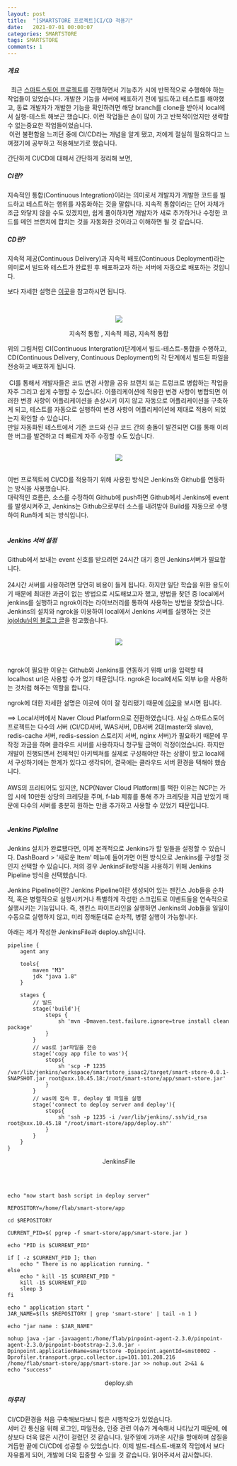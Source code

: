 ```yaml
---
layout: post
title:  "[SMARTSTORE 프로젝트]CI/CD 적용기"
date:   2021-07-01 00:00:07
categories: SMARTSTORE
tags: SMARTSTORE
comments: 1
--- 
```


##### 개요
&nbsp; 최근 [스마트스토어 프로젝트](https://github.com/f-lab-edu/smart-store)를 진행하면서 기능추가 시에 반복적으로 수행해야 하는 작업들이 있었습니다. 개발한 기능을 서버에 배포하기 전에 빌드하고 테스트를 해야했고, 동료 개발자가 개발한 기능을 확인하려면 해당 branch를 clone을 받아서 local에서 실행-테스트 해보곤 했습니다. 이런 작업들은 손이 많이 가고 반복적이었지만 생략할 수 없는중요한 작업들이었습니다. <br>	
&nbsp;이런 불편함을 느끼던 중에 CI/CD라는 개념을 알게 됐고, 저에게 절실히 필요하다고 느껴졌기에 공부하고 적용해보기로 했습니다. 

간단하게 CI/CD에 대해서 간단하게 정리해 보면,<br>  
##### CI란? <br> 
지속적인 통합(Continuous Integration)이라는 의미로서 개발자가 개발한 코드를 빌드하고 테스트하는 행위를 자동화하는 것을 말합니다. 지속적 통합이라는 단어 자체가 조금 와닿지 않을 수도 있겠지만,  쉽게 풀이하자면 개발자가 새로 추가하거나 수정한 코드를 메인 브랜치에 합치는 것을 자동화한 것이라고 이해하면 될 것 같습니다.<br>  

##### CD란?
지속적 제공(Continuous Delivery)과 지속적 배포(Continuous Deployment)라는 의미로서 빌드와 테스트가 완료된 후 배포하고자 하는 서버에 자동으로 배포하는 것입니다.<br> 

보다 자세한 설명은 [이곳](https://www.redhat.com/ko/topics/devops/what-is-ci-cd)을 참고하시면 됩니다.

<br>  
<p  align="center"><img src="https://user-images.githubusercontent.com/37571052/131462566-39f0a3d4-eabe-42e4-b833-29a57e8f5890.png"/></p>
<p align="center">지속적 통합 , 지속적 제공, 지속적 통합</p>  
위의 그림처럼 CI(Continuous Intergration)단계에서 빌드-테스트-통합을 수행하고, CD(Continuous Delivery, Continuous Deployment)의 각 단계에서 빌드된 파일을 전송하고 배포하게 됩니다.
<br> <br> 
&nbsp;CI를 통해서 개발자들은 코드 변경 사항을 공유 브랜치 또는 트렁크로 병합하는 작업을 자주 그리고 쉽게 수행할 수 있습니다. 어플리케이션에 적용한 변경 사항이 병합되면 이러한 변경 사항이 어플리케이션을 손상시키 이지 않고 자동으로 어플리케이션을 구축하게 되고, 테스트를 자동으로 실행하여 변경 사항이 어플리케이션에 제대로 적용이 되었는지 확인할 수 있습니다. <br>   
만일 자동화된 테스트에서 기존 코드와 신규 코드 간의 충돌이 발견되면 CI를 통해 이러한 버그를 발견하고 더 빠르게 자주 수정할 수도 있습니다. 
<br>  <br>  
<p  align="center"><img src="https://user-images.githubusercontent.com/37571052/132148921-60e6ff0c-c236-442f-afb4-b66a0fc2b7eb.png"></p>
<br>  
이번 프로젝트에 CI/CD를 적용하기 위해 사용한 방식은 Jenkins와 Github를 연동하는 방식을 사용했습니다.<br>
대략적인 흐름은, 소스를 수정하여 Github에 push하면 Github에서 Jenkins에 event를 발생시켜주고, Jenkins는 Github으로부터 소스를 내려받아 Build를 자동으로 수행하여 Run하게 되는 방식입니다. 
<br> <br> 

##### Jenkins 서버 설정<br>  
Github에서 보내는 event 신호를 받으려면 24시간 대기 중인 Jenkins서버가 필요합니다. <br>  
24시간 서버를 사용하려면 당연히 비용이 들게 됩니다. 하지만 일단 학습을 위한 용도이기 때문에 최대한 과금이 없는 방법으로 시도해보고자 했고, 방법을 찾던 중 local에서 jenkins를 실행하고 ngrok이라는 라이브러리를 통하여 사용하는 방법을 찾았습니다. Jenkins의 설치와 ngrok을 이용하여 local에서 Jenkins 서버를 실행하는 것은 [jojoldu님의 블로그 글](https://jojoldu.tistory.com/139)을 참고했습니다.
<br> 
<br> 
<p  align="center">
<img src="https://user-images.githubusercontent.com/37571052/131771083-0416ad9b-147a-4a37-a2d8-f7a94d930a66.png"> 
</p>
<br> 


ngrok이 필요한 이유는 Github와 Jenkins를 연동하기 위해 url을 입력할 때 localhost url은 사용할 수가 없기 때문입니다. ngrok은 local에서도 외부 ip을 사용하는 것처럼 해주는 역할을 합니다. <br>  

ngrok에 대한 자세한 설명은 이곳에 이미 잘 정리됐기 때문에 [이곳](https://blog.outsider.ne.kr/1159)을 보시면 됩니다.

==> Local서버에서 Naver Cloud Platform으로 전환하였습니다. 
사실 스마트스토어 프로젝트는 다수의 서버 (CI/CD서버, WAS서버, DB서버 2대(master와 slave), redis-cache 서버, redis-session 스토리지 서버, nginx 서버)가 필요하기 때문에 
무작정 과금을 하며 클라우드 서버를 사용하자니 청구될 금액이 걱정이었습니다. 하지만 개발이 진행되면서 전체적인 아키텍쳐를 실제로 구성해야만 하는 상황이 왔고 local에서 구성하기에는 한계가 있다고 생각되어, 결국에는 클라우드 서버 환경을 택해야 했습니다. <br>  
AWS의 프리티어도 있지만, NCP(Naver Cloud Platform)를 택한 이유는 NCP는 가입 시에 10만원 상당의 크레딧을 주며, f-lab 제휴를 통해 추가 크레딧을 지급 받았기 때문에 다수의 서버를 충분히 원하는 만큼 추가하고 사용할 수 있었기 때문입니다. 
<br> <br> 

##### Jenkins Pipleline 

Jenkins 설치가 완료됐다면, 이제 본격적으로 Jenkins가 할 일들을 설정할 수 있습니다. 
DashBoard > '새로운 Item' 메뉴에 들어가면 어떤 방식으로 Jenkins를 구성할 것인지 선택할 수 있습니다. 
저의 경우 JenkinsFile방식을 사용하기 위해 Jenkins Pipeline 방식을 선택했습니다.

Jenkins Pipeline이란?
Jenkins Pipeline이란 생성되어 있는 젠킨스 Job들을 순차적, 혹은 병렬적으로 실행시키거나 특별하게 작성한 스크립트로 이벤트들을 연속적으로 실행시키는 기능입니다.
즉, 젠킨스 파이프라인을 실행하면 Jenkins의 Job들을 일일이 수동으로 실행하지 않고, 미리 정해둔대로 순차적, 병렬 실행이 가능합니다.

아래는 제가 작성한 JenkinsFile과 deploy.sh입니다.
<br> 
```
pipeline {
    agent any
    
    tools{
    	maven "M3"
        jdk "java 1.8"
    }
 
    stages {
        // 빌드 
        stage('build'){
        	steps {
                sh 'mvn -Dmaven.test.failure.ignore=true install clean package' 
            }
        }
        // was로 jar파일을 전송
        stage('copy app file to was'){
        	steps{
        		sh 'scp -P 1235 /var/lib/jenkins/workspace/smartstore_isaac2/target/smart-store-0.0.1-SNAPSHOT.jar root@xxx.10.45.18:/root/smart-store/app/smart-store.jar'
        	}
        }
        // was에 접속 후, deploy 쉘 파일을 실행
        stage('connect to deploy server and deploy'){
        	steps{
        		sh 'ssh -p 1235 -i /var/lib/jenkins/.ssh/id_rsa root@xxx.10.45.18 "/root/smart-store/app/deploy.sh"' 
        	}
        }
    }
}
```
<p align="center">JenkinsFile</p> 
<br> 
<br> 

```
echo "now start bash script in deploy server"

REPOSITORY=/home/flab/smart-store/app

cd $REPOSITORY

CURRENT_PID=$( pgrep -f smart-store/app/smart-store.jar )

echo "PID is $CURRENT_PID"

if [ -z $CURRENT_PID ]; then
	echo " There is no application running. "
else
	echo " kill -15 $CURRENT_PID "
	kill -15 $CURRENT_PID 
	sleep 3
fi

echo " application start "
JAR_NAME=$(ls $REPOSITORY | grep 'smart-store' | tail -n 1 )

echo "jar name : $JAR_NAME"

nohup java -jar -javaagent:/home/flab/pinpoint-agent-2.3.0/pinpoint-agent-2.3.0/pinpoint-bootstrap-2.3.0.jar -Dpinpoint.applicationName=smartstore -Dpinpoint.agentId=smst0002 -Dprofiler.transport.grpc.collector.ip=101.101.208.216 /home/flab/smart-store/app/smart-store.jar >> nohup.out 2>&1 &
echo "success"

```
<p align="center">deploy.sh</p> 


##### 마무리
CI/CD환경을 처음 구축해보다보니 많은 시행착오가 있었습니다. <br> 
서버 간 통신을 위해 로그인, 파일전송, 인증 관련 이슈가 계속해서 나타났기 때문에, 예상보다 더욱 많은 시간이 걸렸던 것 같습니다. 
일주일에 가까운 시간을 할애하며 삽질을 거듭한 끝에 CI/CD에 성공할 수 있었습니다. 
이제 빌드-테스트-배포의 작업에서 보다 자유롭게 되어, 개발에 더욱 집중할 수 있을 것 같습니다. 
읽어주셔서 감사합니다.
